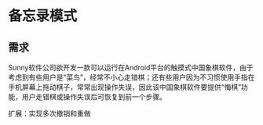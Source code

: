 # 备忘录模式

## 需求

Sunny软件公司欲开发一款可以运行在Android平台的触摸式中国象棋软件，由于考虑到有些用户是“菜鸟”，经常不小心走错棋；还有些用户因为不习惯使用手指在手机屏幕上拖动棋子，常常出现操作失误，因此该中国象棋软件要提供“悔棋”功能，用户走错棋或操作失误后可恢复到前一个步骤。

扩展：实现多次撤销和重做